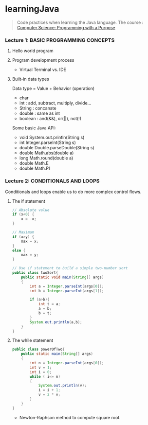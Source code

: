 # learningJava
> Code practices when learning the Java language.
The course : [Computer Science: Programming with a Purpose](https://introcs.cs.princeton.edu/java/home/)
### Lecture 1: BASIC PROGRAMMING CONCEPTS
1. Hello world program
2. Program development process
    - Virtual Terminal vs. IDE
3. Built-in data types

    Data type = Value + Behavior (operation)
    - char
    - int : add, subtract, multiply, divide...
    - String : concanate
    - double : same as int
    - boolean : and(&&), or(||), not(!)

    Some basic Java API:
    - void System.out.println(String s)
    - int Integer.parseInt(String s)
    - double Double.parseDouble(String s)
    - double Math.abs(double a)
    - long Math.round(double a)
    - double Math.E
    - double Math.PI

### Lecture 2: CONDITIONALS AND LOOPS
Conditionals and loops enable us to do more complex control flows.
1. The if statement
    ```Java
    // Absolute value
    if (x<0) { 
        x = -x; 
    }
    ```

    ```Java
    // Maximum
    if (x>y) {
        max = x; 
    } 
    else {
        max = y;
    }
    ```

    ```Java
    // Use if statement to build a simple two-number sort
    public class twoSort{
        public static void main(String[] args)
        {
            int a = Integer.parseInt(args[0]);
            int b = Integer.parseInt(args[1]);

            if (a>b){
                int t = a;
                a = b;
                b = t;
            }
            System.out.println(a,b);
        }
    }
    ```
2. The while statement
    ```Java
    public class powerOfTwo{
        public static main(String[] args)
        {
            int n = Integer.parseInt(args[0]);
            int v = 1;
            int i = 0;
            while ( i<= n)
            {
                System.out.println(v);
                i = i + 1;
                v = 2 * v;
            }
        }
    }
    ```
    - Newton-Raphson method to compute square root.
    